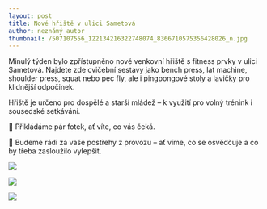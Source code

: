 ```yaml
---
layout: post
title: Nové hřiště v ulici Sametová
author: neznámý autor
thumbnail: /507107556_122134216322748074_8366710575356428026_n.jpg
---
```

Minulý týden bylo zpřístupněno nové venkovní hřiště s fitness prvky v ulici Sametová. Najdete zde cvičební sestavy jako bench press, lat machine, shoulder press, squat nebo pec fly, ale i pingpongové stoly a lavičky pro klidnější odpočinek.


Hřiště je určeno pro dospělé a starší mládež – k využití pro volný trénink i sousedské setkávání.


📸 Přikládáme pár fotek, ať víte, co vás čeká.

💬 Budeme rádi za vaše postřehy z provozu – ať víme, co se osvědčuje a co by třeba zasloužilo vylepšit.

![](/506104619_122134216586748074_7671052937088257162_n.jpg)

![](/505848845_122134216580748074_1427479347956632441_n.jpg)

![](/507107556_122134216322748074_8366710575356428026_n.jpg)
